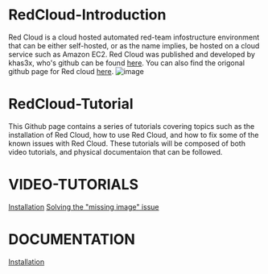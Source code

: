# RedCloud-Introduction
Red Cloud is a cloud hosted automated red-team infostructure environment that can be either self-hosted, or as the name implies, be hosted on a cloud service such as Amazon EC2.
Red Cloud was published and developed by khas3x, who's github can be found [here](https://github.com/khast3x). You can also find the origonal github page for Red cloud [here](https://github.com/khast3x/Redcloud).
![image](https://user-images.githubusercontent.com/70776319/194336303-fba63edc-5708-42d5-8a95-394296b224e4.png)

# RedCloud-Tutorial
This Github page contains a series of tutorials covering topics such as the installation of Red Cloud, how to use Red Cloud, and how to fix some of the known issues with Red Cloud. These tutorials will be composed of both video tutorials, and physical documentaion that can be followed.
# VIDEO-TUTORIALS
[Installation](https://github.com/KyleWebster46/RedCloud-Project/wiki/Installation)
[Solving the "missing image" issue](https://youtu.be/LfEiqIYG87o)

# DOCUMENTATION
[Installation](https://github.com/KyleWebster46/RedCloud-Project/wiki/Installation-Documentation)
